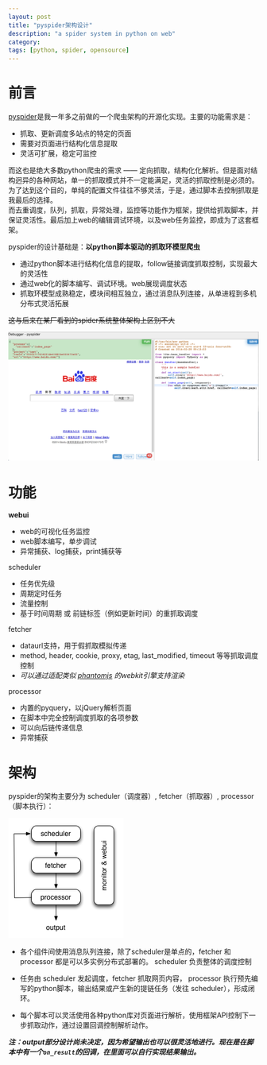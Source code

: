 ```yaml
---
layout: post
title: "pyspider架构设计"
description: "a spider system in python on web"
category: 
tags: [python, spider, opensource]
---
```


前言
===

[pyspider](https://github.com/binux/pyspider)是我一年多之前做的一个爬虫架构的开源化实现。主要的功能需求是：

* 抓取、更新调度多站点的特定的页面
* 需要对页面进行结构化信息提取
* 灵活可扩展，稳定可监控

而这也是绝大多数python爬虫的需求 —— 定向抓取，结构化化解析。但是面对结构迥异的各种网站，单一的抓取模式并不一定能满足，灵活的抓取控制是必须的。为了达到这个目的，单纯的配置文件往往不够灵活，于是，通过脚本去控制抓取是我最后的选择。  
而去重调度，队列，抓取，异常处理，监控等功能作为框架，提供给抓取脚本，并保证灵活性。最后加上web的编辑调试环境，以及web任务监控，即成为了这套框架。

pyspider的设计基础是：**以python脚本驱动的抓取环模型爬虫**

* 通过python脚本进行结构化信息的提取，follow链接调度抓取控制，实现最大的灵活性
* 通过web化的脚本编写、调试环境。web展现调度状态
* 抓取环模型成熟稳定，模块间相互独立，通过消息队列连接，从单进程到多机分布式灵活拓展

<del>这与后来在某厂看到的spider系统整体架构上区别不大</del>

![pyspider](/assets/image/pyspider.png)


功能
===

**webui**

* web的可视化任务监控
* web脚本编写，单步调试
* 异常捕获、log捕获，print捕获等

scheduler

* 任务优先级
* 周期定时任务
* 流量控制
* 基于时间周期 或 前链标签（例如更新时间）的重抓取调度

fetcher

* dataurl支持，用于假抓取模拟传递
* method, header, cookie, proxy, etag, last_modified, timeout 等等抓取调度控制
* *可以通过适配类似 [phantomjs](http://phantomjs.org/) 的webkit引擎支持渲染*

processor

* 内置的pyquery，以jQuery解析页面
* 在脚本中完全控制调度抓取的各项参数
* 可以向后链传递信息
* 异常捕获


架构
===

pyspider的架构主要分为 scheduler（调度器）, fetcher（抓取器）, processor（脚本执行）：

![pyspider-arch](/assets/image/pyspider-arch.png)

* 各个组件间使用消息队列连接，除了scheduler是单点的，fetcher 和 processor 都是可以多实例分布式部署的。 scheduler 负责整体的调度控制

* 任务由 scheduler 发起调度，fetcher 抓取网页内容， processor 执行预先编写的python脚本，输出结果或产生新的提链任务（发往 scheduler），形成闭环。

* 每个脚本可以灵活使用各种python库对页面进行解析，使用框架API控制下一步抓取动作，通过设置回调控制解析动作。

***注：output部分设计尚未决定，因为希望输出也可以很灵活地进行。现在是在脚本中有一个`on_result`的回调，在里面可以自行实现结果输出。***

